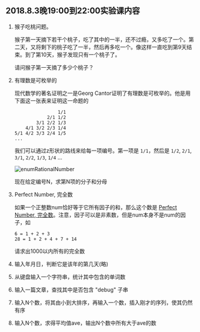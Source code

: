 ##	2018.8.3晚19:00到22:00实验课内容

1.	猴子吃桃问题。

	猴子第一天摘下若干个桃子，吃了其中的一半，还不过瘾，又多吃了一个。第二天，又将剩下的桃子吃了一半，然后再多吃一个。像这样一直吃到第9天结束。到了第10天，猴子发现只有一个桃子了。

	请问猴子第一天摘了多少个桃子？

2.	有理数是可枚举的

	现代数学的著名证明之一是Georg Cantor证明了有理数是可枚举的。他是用下面这一张表来证明这一命题的
	
	```
					1/1
				2/1	1/2
			3/1	2/2	1/3
		4/1	3/2	2/3	1/4
	5/1	4/2	3/3	2/4	1/5
	...
	```
	
	我们可以通过z形状的路线来给每一项编号。第一项是 `1/1`，然后是 `1/2`, `2/1`, `3/1`, `2/2`, `1/3`, `1/4` ...
	
	![enumRationalNumber](https://github.com/jJayyyyyyy/USTC-2018-Summer-Course/blob/master/20180803/DailyTest/assets/enumRationalNumber.png)
	
	现在给定编号N，求第N项的分子和分母

3.	Perfect Number, 完全数

	如果一个正整数num恰好等于它所有因子的和，那么这个数是 [Perfect Number, 完全数](https://baike.baidu.com/item/%E5%AE%8C%E5%85%A8%E6%95%B0)。注意，因子可以是非素数，但是num本身不是num的因子，如
	
	```
	6 = 1 + 2 + 3
	28 = 1 + 2 + 4 + 7 + 14
	```
	
	请求出1000以内所有的完全数

4.	输入年月日，判断它是该年的第几天(略)



5.	从键盘输入一个字符串，统计其中包含的单词数

6.	输入一篇文章，查找其中是否包含 "debug" 子串

7.	输入N个数，将其由小到大排序，再输入一个数，插入刚才的序列，使其仍然有序

8.	输入N个数，求得平均值ave，输出N个数中所有大于ave的数
